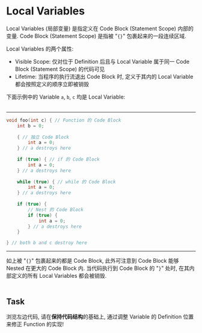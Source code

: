 # Local Variables

Local Variables (局部变量) 是指定义在 Code Block (Statement Scope) 内部的变量.
Code Block (Statement Scope) 是指被 "`{}`" 包裹起来的一段连续区域.

Local Variables 的两个属性:
- Visible Scope: 
  仅对位于 Definition 后且与 Local Variable 属于同一 Code Block (Statement Scope) 的代码可见
- Lifetime:
  当程序的执行流退出 Code Block 时, 定义于其内的 Local Variable 都会按照定义的顺序立即被销毁

下面示例中的 Variable `a`, `b`, `c` 均是 Local Variable:
<br><br>

---
```c++
void foo(int c) { // Function 的 Code Block
    int b = 0;
    
    { // 独立 Code Block
        int a = 0;
    } // a destroys here
    
    if (true) { // if 的 Code Block
        int a = 0;
    } // a destroys here
    
    while (true) { // while 的 Code Block
        int a = 0;
    } // a destroys here
    
    if (true) {
        // Nest 的 Code Block
        if (true) { 
            int a = 0;
        } // a destroys here
    }

} // both b and c destroy here
```
---

如上被 "`{}`" 包裹起来的都是 Code Block, 此外可注意到 Code Block 能够 Nested 在更大的 Code Block 内.
当代码执行到 Code Block 的 "`}`" 处时, 在其内部定义的所有 Local Variables 都会被销毁.
<br><br>

## Task

浏览左边代码, 请在**保持代码结构**的基础上, 通过调整 Variable 的 Definition 位置来修正 Function 的实现!